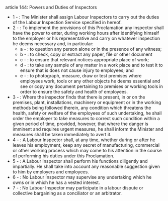 article 144: Powers and Duties of Inspectors

<ul>
			<li>1 - : The Minister shall assign Labour Inspectors to carry out the duties of the Labour Inspection Service specified in hereof.<ul>
			</ul></li>			<li>2 - : To implement the provisions of this Proclamation any inspector shall have the power to enter, during working hours after identifying himself to the employer or his representative and carry on whatever inspection he deems necessary and, in particular:<ul>
						<li>a - : to question any person alone or in the presence of any witness;<ul>
						</ul></li>						<li>b - : to check, copy or extract any paper, file or other document<ul>
						</ul></li>						<li>c - : to ensure that relevant notices appropriate place of work;<ul>
						</ul></li>						<li>d - : to take any sample of any matter in a work place and to test it to ensure that is does not cause injury to employees; and<ul>
						</ul></li>						<li>e - : to photograph, measure, draw or test premises where employees work, tools or any other objects he deems essential and see or copy any document pertaining to premises or working tools in order to ensure the safety and health of employees.<ul>
						</ul></li>			</ul></li>			<li>3 - : Where the inspector finds that there is present, in or on the premises, plant, installations, machinery or equipment or in the working methods being followed therein, any condition which threatens the health, safety or welfare of the employees of such undertaking, he shall order the employer to take measures to correct such condition within a given period of time, provided, however, that where the danger is imminent and requires urgent measures, he shall inform the Minister and measures shall be taken immediately to avert it.<ul>
			</ul></li>			<li>4 - : A Labour Inspector shall, at any time, whether during or after he leaves his employment, keep any secret of manufacturing, commercial or other working process which may come to his attention in the course of performing his duties under this Proclamation.<ul>
			</ul></li>			<li>5 - : A Labour Inspector shall perform his functions diligently and impartially. He shall take into account any reasonable suggestion given to him by employers and employees.<ul>
			</ul></li>			<li>6 - : No Labour Inspector may supervise any undertaking which he owns or in which he has a vested interest.<ul>
			</ul></li>			<li>7 - : No Labour Inspector may participate in a labour dispute or collective bargaining as a conciliator or an arbitrator.<ul>
			</ul></li></ul>
